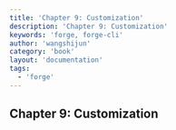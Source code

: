 ```yaml
---
title: 'Chapter 9: Customization'
description: 'Chapter 9: Customization'
keywords: 'forge, forge-cli'
author: 'wangshijun'
category: 'book'
layout: 'documentation'
tags:
  - 'forge'
---
```


## Chapter 9: Customization
